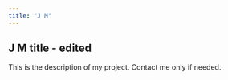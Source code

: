 ```yaml
---
title: "J M"
---
```


## J M title - edited
This is the description of my project.
Contact me only if needed.
